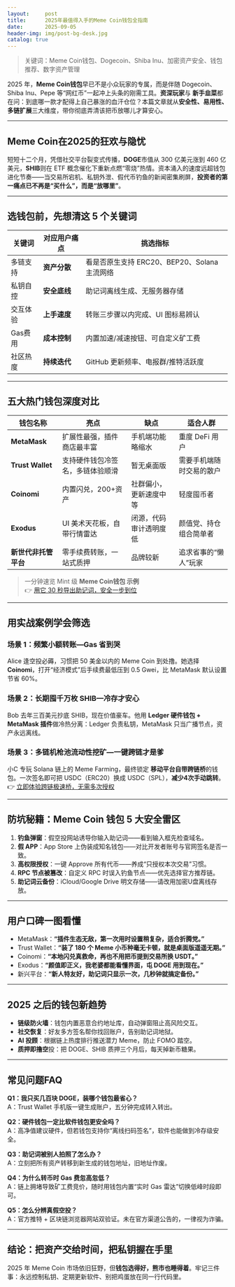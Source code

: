 ```yaml
---
layout:     post
title:      2025年最值得入手的Meme Coin钱包全指南
date:       2025-09-05
header-img: img/post-bg-desk.jpg
catalog: true
---
```


> 关键词：Meme Coin钱包、Dogecoin、Shiba Inu、加密资产安全、钱包推荐、数字资产管理

2025 年，**Meme Coin钱包**早已不是小众玩家的专属，而是伴随 Dogecoin、Shiba Inu、Pepe 等“网红币”一起冲上头条的刚需工具。**资深玩家**与 **新手韭菜**都在问：到底哪一款才配得上自己暴涨的血汗仓位？本篇文章就从**安全性、易用性、多链扩展**三大维度，带你彻底弄清该把币放哪儿才算安心。

---

## Meme Coin在2025的狂欢与隐忧

短短十二个月，凭借社交平台裂变式传播，**DOGE**市值从 300 亿美元涨到 460 亿美元，**SHIB**则在 ETF 概念催化下重新点燃“零烧”热情。资本涌入的速度远超钱包进化节奏——当交易所宕机、私钥外泄、假代币钓鱼的新闻密集刷屏，**投资者的第一痛点已不再是“买什么”，而是“放哪里”**。

---

## 选钱包前，先想清这 5 个关键词

| 关键词 | 对应用户痛点 | 挑选指标 |
| --- | --- | --- |
| 多链支持 | **资产分散** | 看是否原生支持 ERC20、BEP20、Solana 主流网络 |
| 私钥自控 | **安全底线** | 助记词离线生成、无服务器存储 |
| 交互体验 | **上手速度** | 转账三步骤以内完成、UI 图标易辨认 |
| Gas费用 | **成本控制** | 内置加速/减速按钮、可自定义矿工费 |
| 社区热度 | **持续迭代** | GitHub 更新频率、电报群/推特活跃度 |

---

## 五大热门钱包深度对比

| 钱包名称 | 亮点 | 缺点 | 适合人群 |
| --- | --- | --- | --- |
| **MetaMask** | 扩展性最强，插件商店最丰富 | 手机端功能略缩水 | 重度 DeFi 用户 |
| **Trust Wallet** | 支持硬件钱包冷签名，多链体验顺滑 | 暂无桌面版 | 需要手机端随时交易的散户 |
| **Coinomi** | 内置闪兑，200+资产 | 社群偏小，更新速度中等 | 轻度囤币者 |
| **Exodus** | UI 美术天花板，自带行情雷达 | 闭源，代码审计透明度低 | 颜值党、持仓组合简单者 |
| **新世代非托管平台** | 零手续费转账，一站式质押 | 品牌较新 | 追求省事的“懒人”玩家 |

> 一分钟速览 Mint 级 **Meme Coin钱包 示例**  
> 👉 [用它 30 秒导出助记词，安全一步到位](https://okxdog.com/)

---

## 用实战案例学会筛选

### 场景 1：频繁小额转账—**Gas 省到哭**

Alice 逢空投必薅，习惯把 50 美金以内的 Meme Coin 到处撸。她选择 **Coinomi**，打开“经济模式”后手续费最低压到 0.5 Gwei，比 MetaMask 默认设置节省 60%。

### 场景 2：长期囤千万枚 SHIB—**冷存才安心**

Bob 去年三百美元抄底 SHIB，现在价值豪车。他用 **Ledger 硬件钱包 + MetaMask 插件**做冷热分离：Ledger 负责私钥，MetaMask 只当广播节点，资产永远离线。

### 场景 3：多链机枪池流动性挖矿—**一键跨链才是爹**

小C 专玩 Solana 链上的 Meme Farming，最终锁定 **移动平台自带跨链桥**的钱包。一次签名即可把 USDC（ERC20）换成 USDC（SPL），**减少4次手动跳转**。  
👉 [立即体验跨链极速桥，无需多次授权](https://okxdog.com/)

---

## 防坑秘籍：Meme Coin 钱包 5 大安全雷区

1. **钓鱼弹窗**：假空投网站诱导你输入助记词——看到输入框先检查域名。  
2. **假 APP**：App Store 上伪装成知名钱包——对比开发者账号与官网签名是否一致。  
3. **高权限授权**：一键 Approve 所有代币——养成“只授权本次交易”习惯。  
4. **RPC 节点被篡改**：自定义 RPC 时误入钓鱼节点——优先选择官方推荐链。  
5. **助记词云备份**：iCloud/Google Drive 明文存储——请改用加密U盘离线存放。

---

## 用户口碑一图看懂

- MetaMask：**“插件生态无敌，第一次用时设置稍复杂，适合折腾党。”**  
- Trust Wallet：**“装了 180 个 Meme 小币种毫无卡顿，就是桌面版遥遥无期。”**  
- Coinomi：**“本地闪兑真救命，再也不用把币提到交易所换 USDT。”**  
- Exodus：**“颜值即正义，我老婆都能看懂界面，屯 DOGE 用到现在。”**  
- 新兴平台：**“新人特友好，助记词只显示一次，几秒钟就搞定备份。”**

---

## 2025 之后的钱包新趋势

- **链级防火墙**：钱包内置恶意合约地址库，自动弹窗阻止高风险交互。  
- **社交恢复**：好友多方签名帮你找回账户，告别助记词地狱。  
- **AI 投顾**：根据链上热度排行推送潜力 Meme，防止 FOMO 踏空。  
- **质押即撸空**投：把 DOGE、SHIB 质押三个月后，每天掉新币糖果。

---

## 常见问题FAQ

**Q1：我只买几百块 DOGE，装哪个钱包最省心？**  
A：Trust Wallet 手机版一键生成账户，五分钟完成转入转出。

**Q2：硬件钱包一定比软件钱包更安全吗？**  
A：高净值建议硬件，但若钱包支持你“离线扫码签名”，软件也能做到冷存级安全。

**Q3：助记词被别人拍照了怎么办？**  
A：立刻把所有资产转移到新生成的钱包地址，旧地址作废。

**Q4：为什么转币时 Gas 费忽高忽低？**  
A：链上拥堵导致矿工费竞价，随时用钱包内置“实时 Gas 雷达”切换低峰时段即可。

**Q5：怎么分辨真假空投？**  
A：官方推特 + 区块链浏览器网站双验证。未在官方渠道公告的，一律视为诈骗。

---

## 结论：把资产交给时间，把私钥握在手里

2025 年 Meme Coin 市场依旧狂野，但**钱包选得好，熊市也睡得着**。牢记三件事：永远控制私钥、定期更新软件、别把鸡蛋放在同一行代码里。